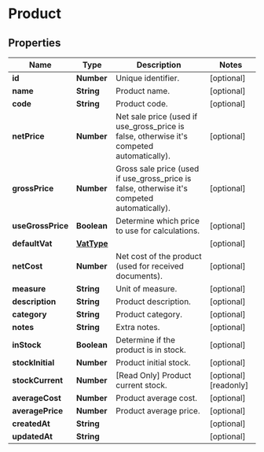 # Product

## Properties

Name | Type | Description | Notes
------------ | ------------- | ------------- | -------------
**id** | **Number** | Unique identifier. | [optional] 
**name** | **String** | Product name. | [optional] 
**code** | **String** | Product code. | [optional] 
**netPrice** | **Number** | Net sale price (used if use_gross_price is false, otherwise it&#39;s competed automatically). | [optional] 
**grossPrice** | **Number** | Gross sale price (used if use_gross_price is false, otherwise it&#39;s competed automatically). | [optional] 
**useGrossPrice** | **Boolean** | Determine which price to use for calculations. | [optional] 
**defaultVat** | [**VatType**](VatType.md) |  | [optional] 
**netCost** | **Number** | Net cost of the product (used for received documents). | [optional] 
**measure** | **String** | Unit of measure. | [optional] 
**description** | **String** | Product description. | [optional] 
**category** | **String** | Product category. | [optional] 
**notes** | **String** | Extra notes. | [optional] 
**inStock** | **Boolean** | Determine if the product is in stock. | [optional] 
**stockInitial** | **Number** | Product initial stock. | [optional] 
**stockCurrent** | **Number** | [Read Only] Product current stock. | [optional] [readonly] 
**averageCost** | **Number** | Product average cost. | [optional] 
**averagePrice** | **Number** | Product average price. | [optional] 
**createdAt** | **String** |  | [optional] 
**updatedAt** | **String** |  | [optional] 


